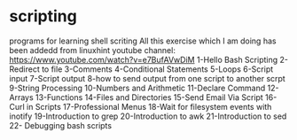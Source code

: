 # scripting
programs for learning shell scriting
All this exercise which I am doing has been addedd from linuxhint youtube channel:
https://www.youtube.com/watch?v=e7BufAVwDiM
1-Hello Bash Scripting
2-Redirect to file
3-Comments
4-Conditional Statements
5-Loops
6-Script input
7-Script output
8-how to send output from one script to another scrpt
9-String Processing
10-Numbers and Arithmetic
11-Declare Command
12-Arrays
13-Functions
14-Files and Directories
15-Send Email Via Script
16-Curl in Scripts
17-Professional Menus
18-Wait for filesystem events with inotify
19-Introduction to grep
20-Introduction to awk
21-Introduction to sed
22- Debugging bash scripts
